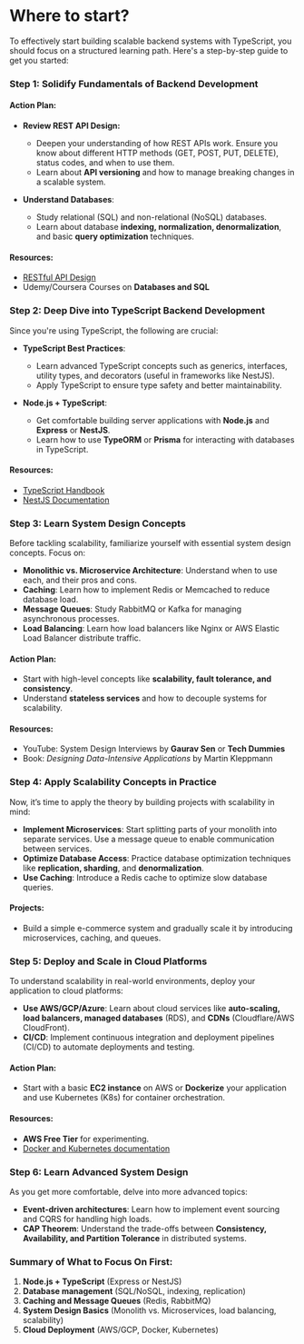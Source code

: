 # Where to start?

To effectively start building scalable backend systems with TypeScript, you should focus on a structured learning path. Here's a step-by-step guide to get you started:

### Step 1: **Solidify Fundamentals of Backend Development**

#### Action Plan:

- **Review REST API Design:**

  - Deepen your understanding of how REST APIs work. Ensure you know about different HTTP methods (GET, POST, PUT, DELETE), status codes, and when to use them.
  - Learn about **API versioning** and how to manage breaking changes in a scalable system.

- **Understand Databases**:
  - Study relational (SQL) and non-relational (NoSQL) databases.
  - Learn about database **indexing, normalization, denormalization**, and basic **query optimization** techniques.

#### Resources:

- [RESTful API Design](https://restfulapi.net/)
- Udemy/Coursera Courses on **Databases and SQL**

### Step 2: **Deep Dive into TypeScript Backend Development**

Since you're using TypeScript, the following are crucial:

- **TypeScript Best Practices**:

  - Learn advanced TypeScript concepts such as generics, interfaces, utility types, and decorators (useful in frameworks like NestJS).
  - Apply TypeScript to ensure type safety and better maintainability.

- **Node.js + TypeScript**:
  - Get comfortable building server applications with **Node.js** and **Express** or **NestJS**.
  - Learn how to use **TypeORM** or **Prisma** for interacting with databases in TypeScript.

#### Resources:

- [TypeScript Handbook](https://www.typescriptlang.org/docs/)
- [NestJS Documentation](https://docs.nestjs.com/)

### Step 3: **Learn System Design Concepts**

Before tackling scalability, familiarize yourself with essential system design concepts. Focus on:

- **Monolithic vs. Microservice Architecture**: Understand when to use each, and their pros and cons.
- **Caching**: Learn how to implement Redis or Memcached to reduce database load.
- **Message Queues**: Study RabbitMQ or Kafka for managing asynchronous processes.
- **Load Balancing**: Learn how load balancers like Nginx or AWS Elastic Load Balancer distribute traffic.

#### Action Plan:

- Start with high-level concepts like **scalability, fault tolerance, and consistency**.
- Understand **stateless services** and how to decouple systems for scalability.

#### Resources:

- YouTube: System Design Interviews by **Gaurav Sen** or **Tech Dummies**
- Book: _Designing Data-Intensive Applications_ by Martin Kleppmann

### Step 4: **Apply Scalability Concepts in Practice**

Now, it’s time to apply the theory by building projects with scalability in mind:

- **Implement Microservices**: Start splitting parts of your monolith into separate services. Use a message queue to enable communication between services.
- **Optimize Database Access**: Practice database optimization techniques like **replication, sharding**, and **denormalization**.
- **Use Caching**: Introduce a Redis cache to optimize slow database queries.

#### Projects:

- Build a simple e-commerce system and gradually scale it by introducing microservices, caching, and queues.

### Step 5: **Deploy and Scale in Cloud Platforms**

To understand scalability in real-world environments, deploy your application to cloud platforms:

- **Use AWS/GCP/Azure**: Learn about cloud services like **auto-scaling, load balancers, managed databases** (RDS), and **CDNs** (Cloudflare/AWS CloudFront).
- **CI/CD**: Implement continuous integration and deployment pipelines (CI/CD) to automate deployments and testing.

#### Action Plan:

- Start with a basic **EC2 instance** on AWS or **Dockerize** your application and use Kubernetes (K8s) for container orchestration.

#### Resources:

- **AWS Free Tier** for experimenting.
- [Docker and Kubernetes documentation](https://kubernetes.io/docs/)

### Step 6: **Learn Advanced System Design**

As you get more comfortable, delve into more advanced topics:

- **Event-driven architectures**: Learn how to implement event sourcing and CQRS for handling high loads.
- **CAP Theorem**: Understand the trade-offs between **Consistency, Availability, and Partition Tolerance** in distributed systems.

### Summary of What to Focus On First:

1. **Node.js + TypeScript** (Express or NestJS)
2. **Database management** (SQL/NoSQL, indexing, replication)
3. **Caching and Message Queues** (Redis, RabbitMQ)
4. **System Design Basics** (Monolith vs. Microservices, load balancing, scalability)
5. **Cloud Deployment** (AWS/GCP, Docker, Kubernetes)
